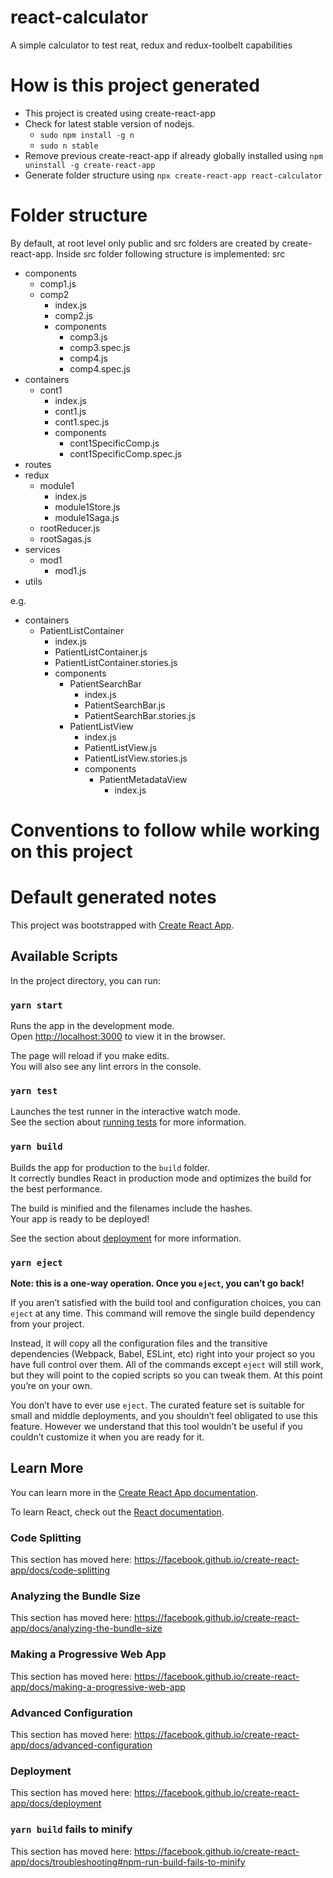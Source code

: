 # react-calculator
A simple calculator to test reat, redux and redux-toolbelt capabilities

# How is this project generated
- This project is created using create-react-app
- Check for latest stable version of nodejs. 
    - `sudo npm install -g n`
    - `sudo n stable`
- Remove previous create-react-app if already globally installed using `npm uninstall -g create-react-app`
- Generate folder structure using `npx create-react-app react-calculator`

# Folder structure
By default, at root level only public and src folders are created by create-react-app. Inside src folder following structure is implemented:
src
- components
    - comp1.js
    - comp2
        - index.js
        - comp2.js
        - components
            - comp3.js
            - comp3.spec.js
            - comp4.js
            - comp4.spec.js
- containers
    - cont1
        - index.js
        - cont1.js
        - cont1.spec.js
        - components
            - cont1SpecificComp.js
            - cont1SpecificComp.spec.js
- routes
- redux
    - module1
        - index.js
        - module1Store.js
        - module1Saga.js
    - rootReducer.js
    - rootSagas.js 
- services
    - mod1
        - mod1.js
- utils

e.g. 
- containers
    - PatientListContainer
        - index.js
        - PatientListContainer.js
        - PatientListContainer.stories.js
        - components
            - PatientSearchBar
                - index.js
                - PatientSearchBar.js
                - PatientSearchBar.stories.js
            - PatientListView
                - index.js
                - PatientListView.js
                - PatientListView.stories.js
                - components
                    - PatientMetadataView
                        - index.js

# Conventions to follow while working on this project


# Default generated notes
This project was bootstrapped with [Create React App](https://github.com/facebook/create-react-app).

## Available Scripts

In the project directory, you can run:

### `yarn start`

Runs the app in the development mode.<br />
Open [http://localhost:3000](http://localhost:3000) to view it in the browser.

The page will reload if you make edits.<br />
You will also see any lint errors in the console.

### `yarn test`

Launches the test runner in the interactive watch mode.<br />
See the section about [running tests](https://facebook.github.io/create-react-app/docs/running-tests) for more information.

### `yarn build`

Builds the app for production to the `build` folder.<br />
It correctly bundles React in production mode and optimizes the build for the best performance.

The build is minified and the filenames include the hashes.<br />
Your app is ready to be deployed!

See the section about [deployment](https://facebook.github.io/create-react-app/docs/deployment) for more information.

### `yarn eject`

**Note: this is a one-way operation. Once you `eject`, you can’t go back!**

If you aren’t satisfied with the build tool and configuration choices, you can `eject` at any time. This command will remove the single build dependency from your project.

Instead, it will copy all the configuration files and the transitive dependencies (Webpack, Babel, ESLint, etc) right into your project so you have full control over them. All of the commands except `eject` will still work, but they will point to the copied scripts so you can tweak them. At this point you’re on your own.

You don’t have to ever use `eject`. The curated feature set is suitable for small and middle deployments, and you shouldn’t feel obligated to use this feature. However we understand that this tool wouldn’t be useful if you couldn’t customize it when you are ready for it.

## Learn More

You can learn more in the [Create React App documentation](https://facebook.github.io/create-react-app/docs/getting-started).

To learn React, check out the [React documentation](https://reactjs.org/).

### Code Splitting

This section has moved here: https://facebook.github.io/create-react-app/docs/code-splitting

### Analyzing the Bundle Size

This section has moved here: https://facebook.github.io/create-react-app/docs/analyzing-the-bundle-size

### Making a Progressive Web App

This section has moved here: https://facebook.github.io/create-react-app/docs/making-a-progressive-web-app

### Advanced Configuration

This section has moved here: https://facebook.github.io/create-react-app/docs/advanced-configuration

### Deployment

This section has moved here: https://facebook.github.io/create-react-app/docs/deployment

### `yarn build` fails to minify

This section has moved here: https://facebook.github.io/create-react-app/docs/troubleshooting#npm-run-build-fails-to-minify
